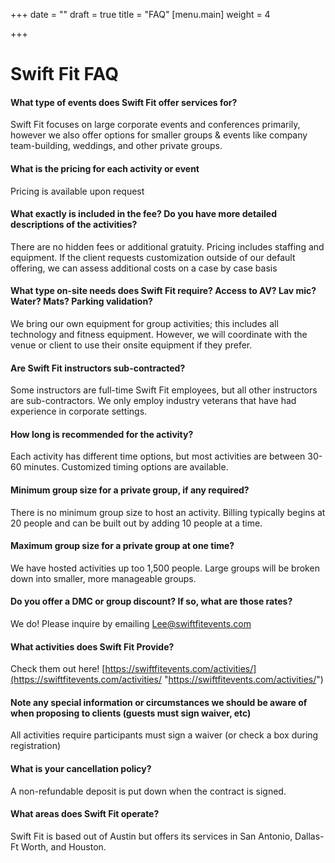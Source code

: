 +++
date = ""
draft = true
title = "FAQ"
[menu.main]
weight = 4

+++
# Swift Fit FAQ

#### What type of events does Swift Fit offer services for?

Swift Fit focuses on large corporate events and conferences primarily, however we also offer options for smaller groups & events like company team-building, weddings, and other private groups.

#### What is the pricing for each activity or event
Pricing is available upon request

#### What exactly is included in the fee? Do you have more detailed descriptions of the activities?
There are no hidden fees or additional gratuity. Pricing includes staffing and equipment. If the client requests customization outside of our default offering, we can assess additional costs on a case by case basis

#### What type on-site needs does Swift Fit require? Access to AV? Lav mic? Water? Mats? Parking validation?
We bring our own equipment for group activities; this includes all technology and fitness equipment. However, we will coordinate with the venue or client to use their onsite equipment if they prefer.

#### Are Swift Fit instructors sub-contracted?
Some instructors are full-time Swift Fit employees, but all other instructors are sub-contractors. We only employ industry veterans that have had experience in corporate settings.

#### How long is recommended for the activity?
Each activity has different time options, but most activities are between 30-60 minutes. Customized timing options are available.

#### Minimum group size for a private group, if any required?
There is no minimum group size to host an activity. Billing typically begins at 20 people and can be built out by adding 10 people at a time.

#### Maximum group size for a private group at one time?
We have hosted activities up too 1,500 people. Large groups will be broken down into smaller, more manageable groups.

#### Do you offer a DMC or group discount? If so, what are those rates?
We do! Please inquire by emailing [Lee@swiftfitevents.com](mailto:Lee@SwiftFitEvents.com)

#### What activities does Swift Fit Provide?
Check them out here!
[https://swiftfitevents.com/activities/](https://swiftfitevents.com/activities/ "https://swiftfitevents.com/activities/")

#### Note any special information or circumstances we should be aware of when proposing to clients (guests must sign waiver, etc)
All activities require participants must sign a waiver (or check a box during registration)

#### What is your cancellation policy?
A non-refundable deposit is put down when the contract is signed.

#### What areas does Swift Fit operate?
Swift Fit is based out of Austin but offers its services in San Antonio, Dallas-Ft Worth, and Houston.